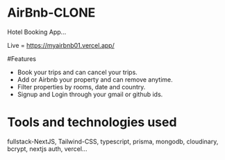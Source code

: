 # AirBnb-CLONE
Hotel Booking App...

Live = https://myairbnb01.vercel.app/

#Features 
- Book your trips and can cancel your trips.
- Add or Airbnb your property and can remove anytime.
- Filter properties by rooms, date and country.
- Signup and Login through your gmail or github ids. 

# Tools and technologies used 
fullstack-NextJS, Tailwind-CSS, typescript, prisma, mongodb, cloudinary, bcrypt, nextjs auth, vercel...

